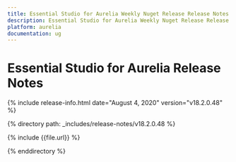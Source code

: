 ```yaml
---
title: Essential Studio for Aurelia Weekly Nuget Release Release Notes  
description: Essential Studio for Aurelia Weekly Nuget Release Release Notes  
platform: aurelia
documentation: ug
---
```


# Essential Studio for Aurelia  Release Notes  

{% include release-info.html date="August 4, 2020"  version="v18.2.0.48" %} 


{% directory path: _includes/release-notes/v18.2.0.48 %}

{% include {{file.url}} %}

{% enddirectory %}
